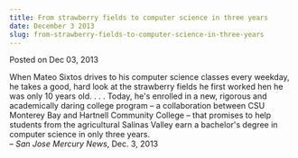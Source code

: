 ```yaml
---
title: From strawberry fields to computer science in three years
date: December 3 2013
slug: from-strawberry-fields-to-computer-science-in-three-years
---
```


 



<span class="date">Posted on Dec 03, 2013    </span>
<p>When Mateo Sixtos drives to his computer science classes every
weekday, he takes a good, hard look at the strawberry fields he
first worked hen he was only 10 years old. . . . Today, he&apos;s
enrolled in a new, rigorous and academically daring college program
&#x2013; a collaboration between CSU Monterey Bay and Hartnell Community
College &#x2013; that promises to help students from the agricultural
Salinas Valley earn a bachelor&apos;s degree in computer science in only
three years.<br>
&#x2013; <em>San Jose Mercury News</em>, Dec. 3, 2013</br></p>





 
